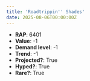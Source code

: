 ```yaml
---
title: 'Roadtrippin'' Shades'
date: 2025-08-06T00:00:00Z
---
```

- **RAP**: 6401
- **Value**: -1
- **Demand level**: -1
- **Trend**: -1
- **Projected?**: True
- **Hyped?**: True
- **Rare?**: True
